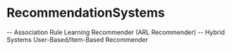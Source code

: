 # RecommendationSystems
-- Association Rule Learning Recommender (ARL Recommender)
-- Hybrid Systems User-Based/Item-Based Recommender
